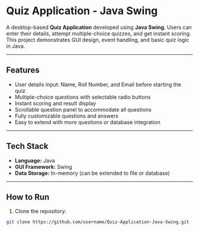 # Quiz Application - Java Swing

A desktop-based **Quiz Application** developed using **Java Swing**. Users can enter their details, attempt multiple-choice quizzes, and get instant scoring. This project demonstrates GUI design, event handling, and basic quiz logic in Java.

---

## Features
- User details input: Name, Roll Number, and Email before starting the quiz
- Multiple-choice questions with selectable radio buttons
- Instant scoring and result display
- Scrollable question panel to accommodate all questions
- Fully customizable questions and answers
- Easy to extend with more questions or database integration

---

## Tech Stack
- **Language:** Java
- **GUI Framework:** Swing
- **Data Storage:** In-memory (can be extended to file or database)

---

## How to Run
1. Clone the repository:
```bash
git clone https://github.com/username/Quiz-Application-Java-Swing.git
